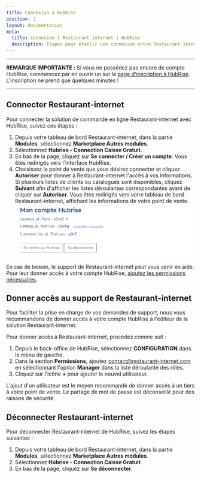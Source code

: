 ```yaml
---
title: Connexion à HubRise
position: 2
layout: documentation
meta:
  title: Connexion | Restaurant-internet | HubRise
  description: Étapes pour établir une connexion entre Restaurant-internet et HubRise. Connectez votre caisse et synchronisez vos données avec d'autres applications.
---
```


---

**REMARQUE IMPORTANTE :** Si vous ne possédez pas encore de compte HubRise, commencez par en ouvrir un sur la [page d'inscription à HubRise](https://manager.hubrise.com/signup). L'inscription ne prend que quelques minutes !

---

## Connecter Restaurant-internet

Pour connecter la solution de commande en ligne Restaurant-internet avec HubRise, suivez ces étapes :

1. Depuis votre tableau de bord Restaurant-internet, dans la partie **Modules**, sélectionnez **Marketplace Autres modules**.
2. Sélectionnez **Hubrise - Connection Caisse Gratuit**.
3. En bas de la page, cliquez sur **Se connecter / Créer un compte**. Vous êtes redirigés vers l'interface HubRise.
4. Choisissez le point de vente que vous désirez connecter et cliquez **Autoriser** pour donner à Restaurant-internet l'accès à vos informations. Si plusieurs listes de clients ou catalogues sont disponibles, cliquez **Suivant** afin d'afficher les listes déroulantes correspondantes avant de cliquer sur **Autoriser**. Vous êtes redirigés vers votre tableau de bord Restaurant-internet, affichant les informations de votre point de vente.
   ![Connexion à HubRise - Connecté à HubRise](../images/001-fr-restaurant-internet-connecte.png)

En cas de besoin, le support de Restaurant-internet peut vous venir en aide. Pour leur donner accès à votre compte HubRise, [ajoutez les permissions nécessaires](/apps/restaurant-internet/connexion-hubrise#donner-acc-s-au-support-de-restaurant-internet).

## Donner accès au support de Restaurant-internet

Pour faciliter la prise en charge de vos demandes de support, nous vous recommandons de donner accès à votre compte HubRise à l'éditeur de la solution Restaurant-internet.

Pour donner accès à Restaurant-internet, procédez comme suit :

1. Depuis le back-office de HubRise, sélectionnez **CONFIGURATION** dans le menu de gauche.
1. Dans la section **Permissions**, ajoutez contact@restaurant-internet.com en sélectionnant l'option **Manager** dans la liste déroulante des rôles.
1. Cliquez sur l'icône **+** pour ajouter le nouvel utilisateur.

L'ajout d'un utilisateur est le moyen recommandé de donner accès à un tiers à votre point de vente. Le partage de mot de passe est déconseillé pour des raisons de sécurité.

## Déconnecter Restaurant-internet

Pour déconnecter Restaurant-internet de HubRise, suivez les étapes suivantes :

1. Depuis votre tableau de bord Restaurant-internet, dans la partie **Modules**, sélectionnez **Marketplace Autres modules**.
1. Sélectionnez **Hubrise - Connection Caisse Gratuit**.
1. En bas de la page, cliquez sur **Se déconnecter**.
